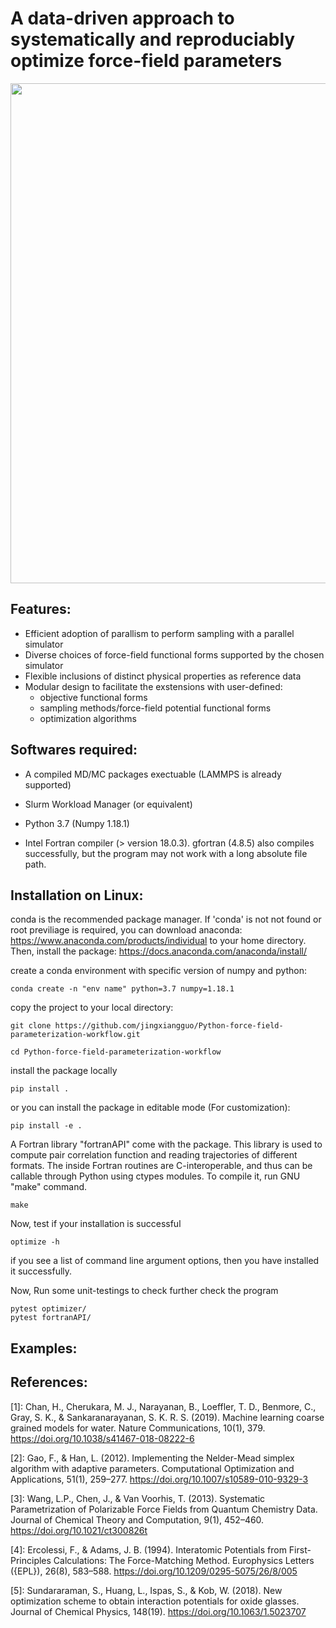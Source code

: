 # A data-driven approach to systematically and reproduciably optimize force-field parameters 

<img src="workflow.png" width="800">

## Features:
* Efficient adoption of parallism to perform sampling with a parallel simulator
* Diverse choices of force-field functional forms supported by the chosen simulator
* Flexible inclusions of distinct physical properties as reference data
* Modular design to facilitate the exstensions with user-defined:
    - objective functional forms
    - sampling methods/force-field potential functional forms
    - optimization algorithms

## Softwares required:

* A compiled MD/MC packages exectuable (LAMMPS is already supported)

* Slurm Workload Manager (or equivalent) 

* Python 3.7 (Numpy 1.18.1) 

* Intel Fortran compiler (> version 18.0.3).
  gfortran (4.8.5) also compiles successfully,
  but the program may not work with a long absolute file path.

## Installation on Linux:

conda is the recommended package manager. If 'conda' is not not found or root previliage is required,
you can download anaconda: https://www.anaconda.com/products/individual to your home directory.
Then, install the package: https://docs.anaconda.com/anaconda/install/  

create a conda environment with specific version of numpy and python:  

```
conda create -n "env name" python=3.7 numpy=1.18.1 
```

copy the project to your local directory:

```
git clone https://github.com/jingxiangguo/Python-force-field-parameterization-workflow.git 
```

```
cd Python-force-field-parameterization-workflow 
``` 
install the package locally

```
pip install .   
```
or you can install the package in editable mode (For customization):

```
pip install -e .  
```
A Fortran library "fortranAPI" come with the package. This library
is used to compute pair correlation function and reading trajectories of different formats.
The inside Fortran routines are C-interoperable, and thus can be
callable through Python using ctypes modules.
To compile it, run GNU "make" command.

``` 
make
``` 
Now, test if your installation is successful 

``` 
optimize -h
``` 
if you see a list of command line argument options, then you have installed it successfully.

Now, Run some unit-testings to check further check the program 

```
pytest optimizer/
pytest fortranAPI/
```

## Examples:

## References: 

[1]: Chan, H., Cherukara, M. J., Narayanan, B., Loeffler, T. D., Benmore, C., Gray, S. K., & Sankaranarayanan, S. K. R. S. (2019). Machine learning coarse grained models for water. Nature Communications, 10(1), 379. https://doi.org/10.1038/s41467-018-08222-6 

[2]: Gao, F., & Han, L. (2012). Implementing the Nelder-Mead simplex algorithm with adaptive parameters. Computational Optimization and Applications, 51(1), 259–277. https://doi.org/10.1007/s10589-010-9329-3   

[3]: Wang, L.P., Chen, J., & Van Voorhis, T. (2013). Systematic Parametrization of Polarizable Force Fields from Quantum Chemistry Data. Journal of Chemical Theory and Computation, 9(1), 452–460. https://doi.org/10.1021/ct300826t  

[4]: Ercolessi, F., & Adams, J. B. (1994). Interatomic Potentials from First-Principles Calculations: The Force-Matching Method. Europhysics Letters ({EPL}), 26(8), 583–588. https://doi.org/10.1209/0295-5075/26/8/005  

[5]: Sundararaman, S., Huang, L., Ispas, S., & Kob, W. (2018). New optimization scheme to obtain interaction potentials for oxide glasses. Journal of Chemical Physics, 148(19). https://doi.org/10.1063/1.5023707 
